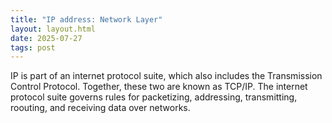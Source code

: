 ```yaml
---
title: "IP address: Network Layer"
layout: layout.html
date: 2025-07-27
tags: post
---
```


IP is part of an internet protocol suite, which also includes the Transmission Control Protocol. Together, these two are known as TCP/IP. The internet protocol suite governs rules for packetizing, addressing, transmitting, roouting, and receiving data over networks.

